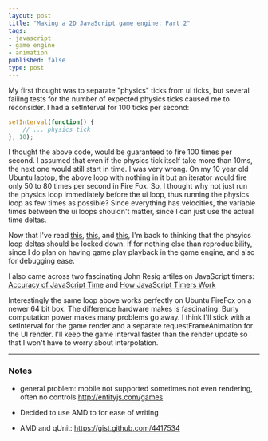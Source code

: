 ```yaml
---
layout: post
title: "Making a 2D JavaScript game engine: Part 2"
tags:
- javascript
- game engine
- animation
published: false
type: post
---
```

My first thought was to separate "physics" ticks from ui ticks, but several failing tests for the number of expected
physics ticks caused me to reconsider. I had a setInterval for 100 ticks per second:

```javascript
setInterval(function() {
    // ... physics tick
}, 10);
```

I thought the above code, would be guaranteed to fire 100 times per second. I assumed that even if the physics tick itself
 take more than 10ms, the next one would still start in time. I was very wrong. On my 10 year old Ubuntu laptop,
the above loop with nothing in it but an iterator would fire only 50 to 80 times per second in Fire Fox. So, I thought
 why not just run the physics loop immediately before the ui loop, thus running the physics loop as few times as
 possible? Since everything has velocities, the variable times between the ui loops shouldn't matter, since I can just
 use the actual time deltas.

Now that I've read [this](http://gamedev.stackexchange.com/questions/1589/fixed-time-step-vs-variable-time-step),
[this](http://gafferongames.com/game-physics/fix-your-timestep/), and [this](http://www.koonsolo.com/news/dewitters-gameloop/), I'm back
 to thinking that the phsyics loop deltas should be locked down. If for nothing else than reproducibility, since I do plan
 on having game play playback in the game engine, and also for debugging ease.
 
I also came across two fascinating John Resig artiles on JavaScript timers: 
[Accuracy of JavaScript Time](http://ejohn.org/blog/accuracy-of-javascript-time/) and 
[How JavaScript Timers Work](http://ejohn.org/blog/how-javascript-timers-work/)

Interestingly the same loop above works perfectly on Ubuntu FireFox on a newer 64 bit box. The difference hardware makes 
is fascinating. Burly computation power makes many problems go away. I think I'll stick with a setInterval for the game
render and a separate requestFrameAnimation for the UI render. I'll keep the game interval faster than the render update
so that I won't have to worry about interpolation.

---

### Notes

* general problem: mobile not supported 
sometimes not even rendering, often no controls
http://entityjs.com/games

* Decided to use AMD to for ease of writing
* AMD and qUnit: https://gist.github.com/4417534
